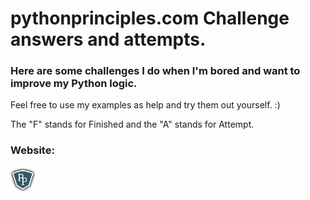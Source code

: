 # pythonprinciples.com Challenge answers and attempts.  
### Here are some challenges I do when I'm bored and want to improve my Python logic. 
Feel free to use my examples as help and try them out yourself. :)

The "F" stands for Finished and the "A" stands for Attempt.

### Website:
[![pythonprinciples](https://github.com/kelvi919/Kelvi919/blob/master/assets/pythonprinciples40.png)](https://pythonprinciples.com/challenges/)





